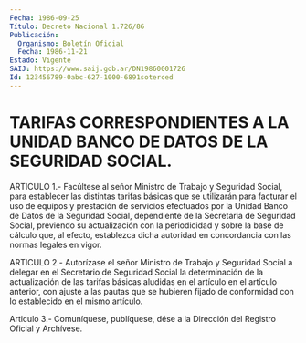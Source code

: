 ```yaml
---
Fecha: 1986-09-25
Título: Decreto Nacional 1.726/86
Publicación:
  Organismo: Boletín Oficial
  Fecha: 1986-11-21
Estado: Vigente
SAIJ: https://www.saij.gob.ar/DN19860001726
Id: 123456789-0abc-627-1000-6891soterced
---
```

# TARIFAS CORRESPONDIENTES A LA UNIDAD BANCO DE DATOS DE LA SEGURIDAD SOCIAL.

<a id="1"></a>
ARTICULO 1.- Facúltese al señor Ministro de Trabajo y Seguridad Social, para establecer las distintas tarifas básicas que se utilizarán para facturar el uso de equipos y prestación de servicios efectuados por la Unidad Banco de Datos de la Seguridad Social, dependiente de la Secretaria de Seguridad Social, previendo su actualización con la periodicidad y sobre la base de cálculo que, al efecto, establezca dicha autoridad en concordancia con las normas legales en vigor.

<a id="2"></a>
ARTICULO 2.- Autorízase el señor Ministro de Trabajo y Seguridad Social a delegar en el Secretario de Seguridad Social la determinación de la actualización de las tarifas básicas aludidas en el artículo en el artículo anterior, con ajuste a las pautas que se hubieren fijado de conformidad con lo establecido en el mismo artículo.

<a id="3"></a>
Articulo 3.- Comuníquese, publíquese, dése a la Dirección del Registro Oficial y Archívese.